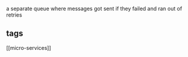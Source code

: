 a separate queue where messages got sent if they failed and ran out of retries

## tags

[[micro-services]]